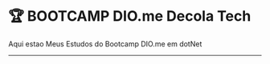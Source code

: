# 🏆 BOOTCAMP DIO.me Decola Tech

Aqui estao Meus Estudos do Bootcamp DIO.me  em dotNet

-----------------------------------------------------